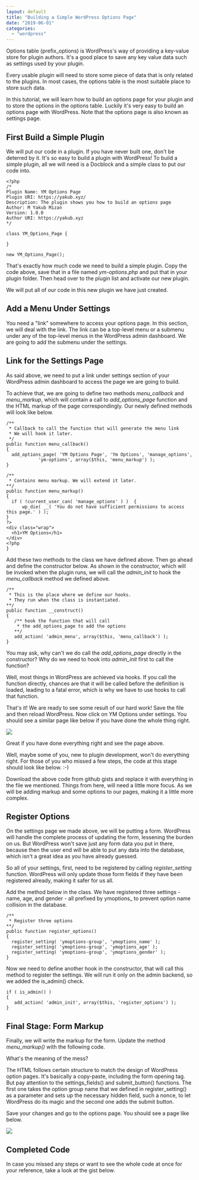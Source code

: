 ```yaml
---
layout: default
title: "Building a Simple WordPress Options Page"
date: "2019-06-01"
categories: 
  - "wordpress"
---
```


Options table (prefix\_options) is WordPress's way of providing a key-value store for plugin authors. It's a good place to save any key value data such as settings used by your plugin.

Every usable plugin will need to store some piece of data that is only related to the plugins. In most cases, the options table is the most suitable place to store such data.

In this tutorial, we will learn how to build an options page for your plugin and to store the options in the options table. Luckily it's very easy to build an options page with WordPress. Note that the options page is also known as settings page.

## First Build a Simple Plugin

We will put our code in a plugin. If you have never built one, don't be deterred by it. It's so easy to build a plugin with WordPress! To build a simple plugin, all we will need is a Docblock and a simple class to put our code into.

```
<?php
/*
Plugin Name: YM Options Page
Plugin URI: https://yakub.xyz/
Description: The plugin shows you how to build an options page
Author: M Yakub Mizan
Version: 1.0.0
Author URI: https://yakub.xyz
*/

class YM_Options_Page {

}

new YM_Options_Page();

```

That's exactly how much code we need to build a simple plugin. Copy the code above, save that in a file named _ym-options.php_ and put that in your plugin folder. Then head over to the plugin list and activate our new plugin.

We will put all of our code in this new plugin we have just created.

## Add a Menu Under Settings

You need a "link" somewhere to access your options page. In this section, we will deal with the link. The link can be a top-level menu or a submenu under any of the top-level menus in the WordPress admin dashboard. We are going to add the submenu under the settings.

## Link for the Settings Page

As said above, we need to put a link under settings section of your WordPress admin dashboard to access the page we are going to build.

To achieve that, we are going to define two methods _menu\_callback_ and _menu\_markup_, which will contain a call to _add\_options\_page_ function and the HTML markup of the page correspondingly. Our newly defined methods will look like below.

```
/**
 * Callback to call the function that will generate the menu link
 * We will hook it later. 
 */
public function menu_callback()
{
  add_options_page( 'YM Options Page', 'Ym Options', 'manage_options', 
            'ym-options', array($this, 'menu_markup') );
}

/**
 * Contains menu markup. We will extend it later. 
**/
public function menu_markup()
{
  if ( !current_user_can( 'manage_options' ) )  {
      wp_die( __( 'You do not have sufficient permissions to access this page.' ) );
}
?>
<div class="wrap">
  <h1>YM Options</h1>
</div>
<?php
}
```

Add these two methods to the class we have defined above. Then go ahead and define the constructor below. As shown in the constructor, which will be invoked when the plugin runs, we will call the _admin\_init_ to hook the _menu\_callback_ method we defined above.

```
/**
 * This is the place where we define our hooks.
 * They run when the class is instantiated. 
**/
public function __construct()
{
   /** hook the function that will call 
    * the add_options_page to add the options 
   **/
   add_action( 'admin_menu', array($this, 'menu_callback') );
}
```

You may ask, why can't we do call the _add\_options\_page_ directly in the constructor? Why do we need to hook into _admin\_init_ first to call the function?

Well, most things in WordPress are achieved via hooks. If you call the function directly, chances are that it will be called before the definition is loaded, leading to a fatal error, which is why we have to use hooks to call that function.

That's it! We are ready to see some result of our hard work! Save the file and then reload WordPress. Now click on YM Options under settings. You should see a similar page like below if you have done the whole thing right.

![](assets/img/ym-options-demo-plugin-demo-page-1024x579.png)

Great if you have done everything right and see the page above.

Well, maybe some of you, new to plugin development, won't do everything right. For those of you who missed a few steps, the code at this stage should look like below. :-)

<script src="https://gist.github.com/mymizan/0e7263d20ad3234a7a54e2297277cce6.js"></script>

Download the above code from github gists and replace it with everything in the file we mentioned. Things from here, will need a little more focus. As we will be adding markup and some options to our pages, making it a little more complex.

## Register Options

On the settings page we made above, we will be putting a form. WordPress will handle the complete process of updating the form, lessening the burden on us. But WordPress won't save just any form data you put in there, because then the user end will be able to put any data into the database, which isn't a great idea as you have already guessed.

So all of your settings, first, need to be registered by calling _register\_setting_ function. WordPress will only update those form fields if they have been registered already, making it safer for us all.

Add the method below in the class. We have registered three settings - name, age, and gender - all prefixed by ymoptions\_ to prevent option name collision in the database.

```
/** 
 * Register three options
**/
public function register_options()
{
  register_setting( 'ymoptions-group', 'ymoptions_name' );
  register_setting( 'ymoptions-group', 'ymoptions_age' );
  register_setting( 'ymoptions-group', 'ymoptions_gender' );
}
```

Now we need to define another hook in the constructor, that will call this method to register the settings. We will run it only on the admin backend, so we added the is\_admin() check.

```
if ( is_admin() )
{
   add_action( 'admin_init', array($this, 'register_options') );
}
```

## Final Stage: Form Markup

Finally, we will write the markup for the form. Update the method _menu\_markup()_ with the following code.

<script src="https://gist.github.com/mymizan/ef34d7f3574f8aaf6e19835d5b60bc86.js"></script>

What's the meaning of the mess?

The HTML follows certain structure to match the design of WordPress option pages. It's basically a copy-paste, including the form opening tag. But pay attention to the settings\_fields() and submit\_button() functions. The first one takes the option group name that we defined in register\_setting() as a parameter and sets up the necessary hidden field, such a nonce, to let WordPress do its magic and the second one adds the submit button.

Save your changes and go to the options page. You should see a page like below.

![](assets/img/ym-options-completed-demo-plugin-1024x578.png)

## Completed Code

In case you missed any steps or want to see the whole code at once for your reference, take a look at the gist below.

<script src="https://gist.github.com/mymizan/55f79ff9a0689c171fcb0b4cab8427b1.js"></script>
